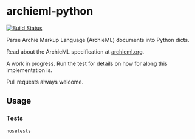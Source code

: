 # archieml-python

[![Build Status](https://travis-ci.org/kevinschaul/archieml-python.svg?branch=master)](https://travis-ci.org/kevinschaul/archieml-python)

Parse Archie Markup Language (ArchieML) documents into Python dicts.

Read about the ArchieML specification at [archieml.org](http://archieml.org).

A work in progress. Run the test for details on how for along this
implementation is.

Pull requests always welcome.

## Usage

### Tests

    nosetests

